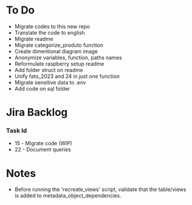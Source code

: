 # To Do
* Migrate codes to this new repo
* Translate the code to english
* Migrate readme
* Migrate categorize_produto function
* Create dimentional diagram image
* Anonymize variables, function, paths names
* Reformulate raspberry setup readme
* Add folder struct on readme
* Unify fato_2023 and 24 in just one function
* Migrate sensitive data to .env
* Add code on sql folder

# Jira Backlog
### Task Id 
* 15 - Migrate code (WIP)
* 22 - Document queries

# Notes
* Before running the 'recreate_views' script, validate that the table/views is added to metadata_object_dependencies.